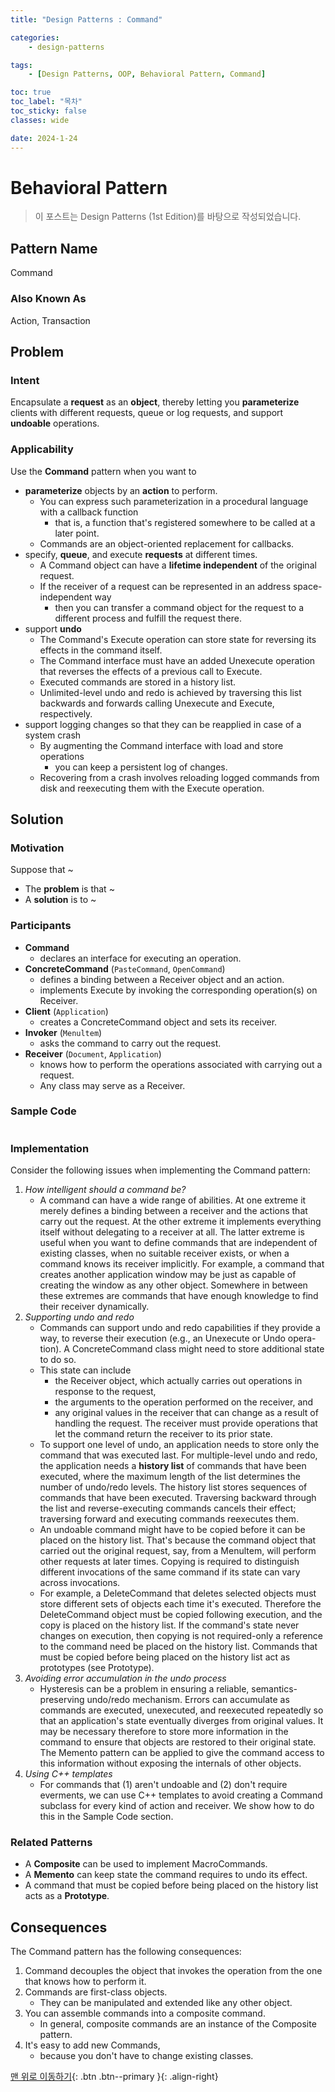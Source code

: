 ```yaml
---
title: "Design Patterns : Command"

categories:
    - design-patterns

tags:
    - [Design Patterns, OOP, Behavioral Pattern, Command]

toc: true
toc_label: "목차"
toc_sticky: false
classes: wide

date: 2024-1-24
---
```


# Behavioral Pattern

> 이 포스트는 Design Patterns (1st Edition)를 바탕으로 작성되었습니다.

## Pattern Name
Command

### Also Known As
Action, Transaction


## Problem

### Intent
Encapsulate a **request** as an **object**, thereby letting you **parameterize** clients with different requests, queue or log requests, and support **undoable** operations.

### Applicability
Use the **Command** pattern when you want to
- **parameterize** objects by an **action** to perform.
    * You can express such parameterization in a procedural language with a callback function
        + that is, a function that's registered somewhere to be called at a later point.
    * Commands are an object-oriented replacement for callbacks.
- specify, **queue**, and execute **requests** at different times.
    * A Command object can have a **lifetime independent** of the original request.
    * If the receiver of a request can be represented in an address space-independent way
        + then you can transfer a command object for the request to a different process and fulfill the request there.
- support **undo**
    * The Command's Execute operation can store state for reversing its effects in the command itself.
    * The Command interface must have an added Unexecute operation that reverses the effects of a previous call to Execute.
    * Executed commands are stored in a history list.
    * Unlimited-level undo and redo is achieved by traversing this list backwards and forwards calling Unexecute and Execute, respectively.
- support logging changes so that they can be reapplied in case of a system crash
    * By augmenting the Command interface with load and store operations
        + you can keep a persistent log of changes.
    * Recovering from a crash involves reloading logged commands from disk and reexecuting them with the Execute operation.


## Solution

### Motivation
Suppose that ~
- The **problem** is that ~
- A **solution** is to ~

### Participants
- **Command**
    * declares an interface for executing an operation.
- **ConcreteCommand** (`PasteCommand`, `OpenCommand`)
    * defines a binding between a Receiver object and an action.
    * implements Execute by invoking the corresponding operation(s) on Receiver.
- **Client** (`Application`)
    * creates a ConcreteCommand object and sets its receiver.
- **Invoker** (`Menultem`)
    * asks the command to carry out the request.
- **Receiver** (`Document`, `Application`)
    * knows how to perform the operations associated with carrying out a request.
    * Any class may serve as a Receiver.

### Sample Code
```c++

```

### Implementation
Consider the following issues when implementing the Command pattern:
1. *How intelligent should a command be?*
    * A command can have a wide range of abilities. At one extreme it merely defines a binding between a receiver and the actions that carry out the request. At the other extreme it implements everything itself without delegating to a receiver at all. The latter extreme is useful when you want to define commands that are independent of existing classes, when no suitable receiver exists, or when a command knows its receiver implicitly. For example, a command that creates another application window may be just as capable of creating the window as any other object. Somewhere in between these extremes are commands that have enough knowledge to find their receiver dynamically.
2. *Supporting undo and redo*
    * Commands can support undo and redo capabilities if they provide a way, to reverse their execution (e.g., an Unexecute or Undo opera-tion). A ConcreteCommand class might need to store additional state to do so.
    * This state can include
        + the Receiver object, which actually carries out operations in response to the request,
        + the arguments to the operation performed on the receiver, and
        + any original values in the receiver that can change as a result of handling the request. The receiver must provide operations that let the command return the receiver to its prior state.
    * To support one level of undo, an application needs to store only the command that was executed last. For multiple-level undo and redo, the application needs a **history list** of commands that have been executed, where the maximum length of the list determines the number of undo/redo levels. The history list stores sequences of commands that have been executed. Traversing backward through the list and reverse-executing commands cancels their effect; traversing forward and executing commands reexecutes them.
    * An undoable command might have to be copied before it can be placed on the history list. That's because the command object that carried out the original request, say, from a Menultem, will perform other requests at later times. Copying is required to distinguish different invocations of the same command if its state can vary across invocations.
    * For example, a DeleteCommand that deletes selected objects must store different sets of objects each time it's executed. Therefore the DeleteCommand object must be copied following execution, and the copy is placed on the history list. If the command's state never changes on execution, then copying is not required-only a reference to the command need be placed on the history list. Commands that must be copied before being placed on the history list act as prototypes (see Prototype).
3. *Avoiding error accumulation in the undo process*
    * Hysteresis can be a problem in ensuring a reliable, semantics-preserving undo/redo mechanism. Errors can accumulate as commands are executed, unexecuted, and reexecuted repeatedly so that an application's state eventually diverges from original values. It may be necessary therefore to store more information in the command to ensure that objects are restored to their original state. The Memento pattern can be applied to give the command access to this information without exposing the internals of other objects.
4. *Using C++ templates*
    * For commands that (1) aren't undoable and (2) don't require everments, we can use C++ templates to avoid creating a Command subclass for every kind of action and receiver. We show how to do this in the Sample Code section.

### Related Patterns
- A **Composite** can be used to implement MacroCommands.
- A **Memento** can keep state the command requires to undo its effect.
- A command that must be copied before being placed on the history list acts as a **Prototype**.


## Consequences
The Command pattern has the following consequences:
1. Command decouples the object that invokes the operation from the one that knows how to perform it.
2. Commands are first-class objects.
    * They can be manipulated and extended like any other object.
3. You can assemble commands into a composite command. 
    * In general, composite commands are an instance of the Composite pattern.
4. It's easy to add new Commands,
    * because you don't have to change existing classes.


[맨 위로 이동하기](#){: .btn .btn--primary }{: .align-right}